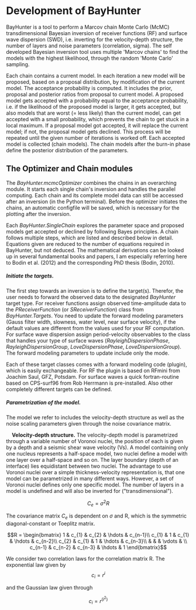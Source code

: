 Development of BayHunter
========================

BayHunter is a tool to perform a Marcov chain Monte Carlo (McMC)
transdimensional Bayesian inversion of receiver functions (RF) and
surface wave dispersion (SWD), i.e. inverting for the velocity-depth
structure, the number of layers and noise parameters (correlation,
sigma). The self developed Bayesian inversion tool uses multiple 'Marcov
chains' to find the models with the highest likelihood, through the
random 'Monte Carlo' sampling.

Each chain contains a current model. In each iteration a new model will
be proposed, based on a proposal distribution, by modification of the
current model. The acceptance probability is computed. It includes the
prior, proposal and posterior ratios from proposal to current model. A
proposed model gets accepted with a probability equal to the acceptance
probability, i.e. if the likelihood of the proposed model is larger, it
gets accepted, but also models that are worst (= less likely) than the
current model, can get accepted with a small probability, which prevents
the chain to get stuck in a local maximum. If a proposal model got
accepted, it will replace the current model; if not, the proposal model
gets declined. This process will be repeated until the given number of
iterations is worked off. Each accepted model is collected (chain
models). The chain models after the burn-in phase define the posterior
distribution of the parameters.

The Optimizer and Chain modules
-------------------------------

The *BayHunter.mcmcOptimizer* combines the chains in an overarching
module. It starts each single chain's inversion and handles the parallel
computing. Each chain and its complete model data can still be accessed
after an inversion (in the Python terminal). Before the optimizer
initiates the chains, an automatic configfile will be saved, which is
necessary for the plotting after the inversion.

Each *BayHunter.SingleChain* explores the parameter space and proposed
models get accepted or declined by following Bayes principles. A chain
follows multiple steps, which are listed and described below in detail.
Equations given are reduced to the number of equations required in
BayHunter, but not deduced. The mathematical derivations can be looked
up in several fundamental books and papers, I am especially referring
here to Bodin et al. (2012) and the corresponding PhD thesis (Bodin,
2010).

##### Initiate the targets.

The first step towards an inversion is to define the target(s).
Therefor, the user needs to forward the observed data to the designated
*BayHunter* target type. For receiver functions assign observed
time-amplitude data to the *PReceiverFunction* (or *SReceiverFunction*)
class from *BayHunter.Targets*. You need to update the forward modeling
parameters (Gauss filter width, slowness, water level, near surface
velocity), if the default values are different from the values used for
your RF computation. For surface wave dispersion assign period-velocity
observables to the class that handles your type of surface waves
(*RayleighDispersionPhase*, *RayleighDispersionGroup*,
*LoveDispersionPhase*, *LoveDispersionGroup*). The forward modeling
parameters to update include only the mode.

Each of these target classes comes with a forward modeling code
(plugin), which is easily exchangeable. For RF the plugin is based on
RFmini from Joachim Saul, GFZ, Potsdam. For surface waves a quick
fortran-routine based on CPS-surf96 from Rob Herrmann is pre-installed.
Also other completely different targets can be defined.

##### Parametrization of the model.

The model we refer to includes the velocity-depth structure as well as
the noise scaling parameters given through the noise covariance matrix.

    **Velocity-depth structure.** The velocity-depth model is
parametrized through a variable number of Voronoi nuclei, the position
of each is given by a depth and a seismic shear wave velocity (Vs). A
model containing only one nucleus represents a half-space model, two
nuclei define a model with one layer over a half-space and so on. The
layer boundary (depth of an interface) lies equidistant between two
nuclei. The advantage to use Voronoi nuclei over a simple
thickness-velocity representation is, that one model can be parametrized
in many different ways. However, a set of Voronoi nuclei defines only
one specific model. The number of layers in a model is undefined and
will also be inverted for ("transdimensional").


$$C_e = \sigma^2R$$

The covariance matrix $C_e$ is dependent on $\sigma$ and R, which is the
symmetric diagonal-constant or Toeplitz matrix.

$$R = \begin{bmatrix}
1 & c_{1} & c_{2} & \hdots & c_{n-1}\\
c_{1} & 1 & c_{1} & \hdots & c_{n-2}\\
c_{2} & c_{1} & 1 & \hdots & c_{n-3}\\
 &  &  &  \vdots & \\
c_{n-1} & c_{n-2} & c_{n-3} & \hdots & 1
\end{bmatrix}$$

We consider two correlation laws for the correlation matrix R. The
exponential law given by $$\label{eq:exp}
c_i = r^i$$

and the Gaussian law given through

$$c_i = r^{(i^2)}$$
